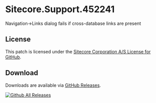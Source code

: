 # Sitecore.Support.452241
Navigation-&gt;Links dialog fails if cross-database links are present

## License  
This patch is licensed under the [Sitecore Corporation A/S License for GitHub](https://github.com/sitecoresupport/Sitecore.Support.452241/blob/master/LICENSE).  

## Download  
Downloads are available via [GitHub Releases](https://github.com/sitecoresupport/Sitecore.Support.452241/releases).  

[![Github All Releases](https://img.shields.io/github/downloads/SitecoreSupport/Sitecore.Support.452241/total.svg)](https://github.com/SitecoreSupport/Sitecore.Support.452241/releases)

